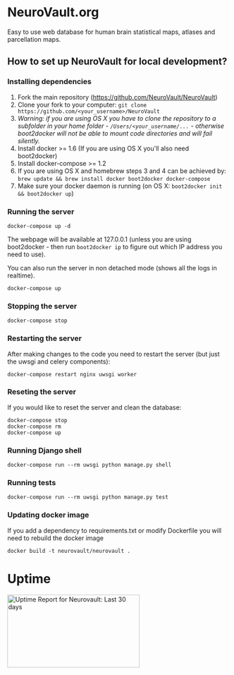 # NeuroVault.org
Easy to use web database for human brain statistical maps, atlases and parcellation maps.
## How to set up NeuroVault for local development?

### Installing dependencies
1. Fork the main repository (https://github.com/NeuroVault/NeuroVault)
2. Clone your fork to your computer: `git clone https://github.com/<your_username>/NeuroVault` 
  3. *Warning: if you are using OS X you have to clone the repository to a subfolder in your home folder - `/Users/<your_username/...` - otherwise boot2docker will not be able to mount code directories and will fail silently.*
3. Install docker >= 1.6 (If you are using OS X you'll also need boot2docker)
4. Install docker-compose >= 1.2
  5. If you are using OS X and homebrew steps 3 and 4 can be achieved by: `brew update && brew install docker boot2docker docker-compose`
6. Make sure your docker daemon is running (on OS X: `boot2docker init && boot2docker up`)

### Running the server
```
docker-compose up -d
```
The webpage will be available at 127.0.0.1 (unless you are using boot2docker - then run `boot2docker ip` to figure out which IP address you need to use).

You can also run the server in non detached mode (shows all the logs in realtime).
```
docker-compose up
```
### Stopping the server
```
docker-compose stop
```
### Restarting the server
After making changes to the code you need to restart the server (but just the uwsgi and celery components):
```
docker-compose restart nginx uwsgi worker
```
### Reseting the server
If you would like to reset the server and clean the database:
```
docker-compose stop
docker-compose rm
docker-compose up
```
### Running Django shell
```
docker-compose run --rm uwsgi python manage.py shell
```
### Running tests
```
docker-compose run --rm uwsgi python manage.py test
```
### Updating docker image
If you add a dependency to requirements.txt or modify Dockerfile you will need to rebuild the docker image
```
docker build -t neurovault/neurovault .
```
# Uptime
<a href="http://www.pingdom.com"><img src="https://share.pingdom.com/banners/8bbaa1a5" alt="Uptime Report for Neurovault: Last 30 days" title="Uptime Report for Neurovault: Last 30 days" width="300" height="165" /></a>
